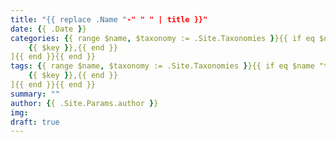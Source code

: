 ```yaml
---
title: "{{ replace .Name "-" " " | title }}"
date: {{ .Date }}
categories: {{ range $name, $taxonomy := .Site.Taxonomies }}{{ if eq $name "categories" }}[{{ range $key, $value := $taxonomy }}
	{{ $key }},{{ end }}
]{{ end }}{{ end }}
tags: {{ range $name, $taxonomy := .Site.Taxonomies }}{{ if eq $name "tags" }}[{{ range $key, $value := $taxonomy }}
	{{ $key }},{{ end }}
]{{ end }}{{ end }}
summary: ""
author: {{ .Site.Params.author }}
img: 
draft: true
---
```

